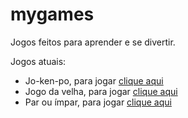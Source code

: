 # mygames
 
Jogos feitos para aprender e se divertir.

Jogos atuais:
* Jo-ken-po, para jogar [clique aqui](https://arthurlobopro.github.io/mygames/jo-ken-po/)
* Jogo da velha, para jogar [clique aqui](https://arthurlobopro.github.io/mygames/jogo-da-velha/)
* Par ou ímpar, para jogar [clique aqui](https://arthurlobopro.github.io/mygames/par-impar/)